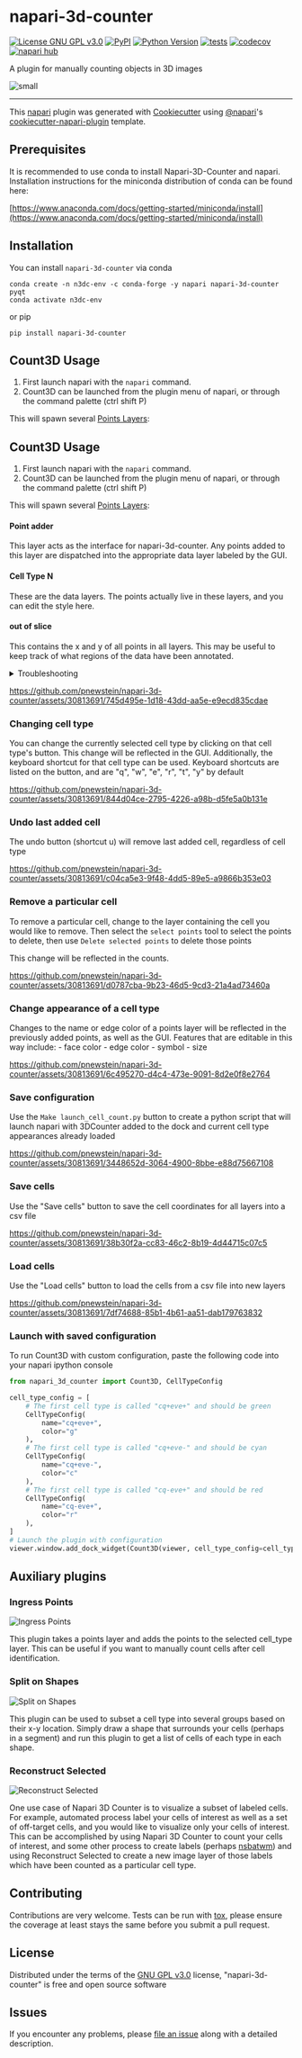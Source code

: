 # napari-3d-counter

[![License GNU GPL v3.0](https://img.shields.io/pypi/l/napari-3d-counter.svg?color=green)](https://github.com/pnewstein/napari-3d-counter/raw/main/LICENSE)
[![PyPI](https://img.shields.io/pypi/v/napari-3d-counter.svg?color=green)](https://pypi.org/project/napari-3d-counter)
[![Python Version](https://img.shields.io/pypi/pyversions/napari-3d-counter.svg?color=green)](https://python.org)
[![tests](https://github.com/pnewstein/napari-3d-counter/workflows/tests/badge.svg)](https://github.com/pnewstein/napari-3d-counter/actions)
[![codecov](https://codecov.io/gh/pnewstein/napari-3d-counter/branch/main/graph/badge.svg)](https://codecov.io/gh/pnewstein/napari-3d-counter)
[![napari hub](https://img.shields.io/endpoint?url=https://api.napari-hub.org/shields/napari-3d-counter)](https://napari-hub.org/plugins/napari-3d-counter)

A plugin for manually counting objects in 3D images

![small](https://github.com/pnewstein/napari-3d-counter/assets/30813691/9d524c31-f23b-4b34-bcb6-ec3bb415cdae)

----------------------------------

This [napari] plugin was generated with [Cookiecutter] using [@napari]'s [cookiecutter-napari-plugin] template.

## Prerequisites

It is recommended to use conda to install Napari-3D-Counter and napari.
Installation instructions for the miniconda distribution of conda can be found here: 

[https://www.anaconda.com/docs/getting-started/miniconda/install](https://www.anaconda.com/docs/getting-started/miniconda/install)



## Installation


You can install `napari-3d-counter` via conda
    
    conda create -n n3dc-env -c conda-forge -y napari napari-3d-counter pyqt
    conda activate n3dc-env


or pip

    pip install napari-3d-counter


##  Count3D Usage

1. First launch napari with the `napari` command.
1. Count3D can be launched from the plugin menu of napari, or through the
   command palette (ctrl shift P)

This will spawn several [Points Layers](https://napari.org/stable/howtos/layers/points.html):
##  Count3D Usage

1. First launch napari with the `napari` command.
1. Count3D can be launched from the plugin menu of napari, or through the
   command palette (ctrl shift P)

This will spawn several [Points Layers](https://napari.org/stable/howtos/layers/points.html):

#### Point adder

This layer acts as the interface for napari-3d-counter. Any points
added to this layer are dispatched into the appropriate data layer
labeled by the GUI.

#### Cell Type N

These are the data layers. The points actually live in these layers,
and you can edit the style here.

#### out of slice

This contains the x and y of all points in all layers. This may be
useful to keep track of what regions of the data have been annotated.



<details>

<summary>Troubleshooting</summary>

- Ensure that `Point adder` layer is selected
- Ensure that `Add points` tool is selected
- Click on the viewer where you would like the point to be added

</details>


https://github.com/pnewstein/napari-3d-counter/assets/30813691/745d495e-1d18-43dd-aa5e-e9ecd835cdae


### Changing cell type

You can change the currently selected cell type by clicking on that cell type's
button. This change will be reflected in the GUI. Additionally, the keyboard
shortcut for that cell type can be used. Keyboard shortcuts are listed on the
button, and are "q", "w", "e", "r", "t", "y" by default


https://github.com/pnewstein/napari-3d-counter/assets/30813691/844d04ce-2795-4226-a98b-d5fe5a0b131e


### Undo last added cell

The undo button (shortcut u) will remove last added cell, regardless of
cell type


https://github.com/pnewstein/napari-3d-counter/assets/30813691/c04ca5e3-9f48-4dd5-89e5-a9866b353e03


### Remove a particular cell

To remove a particular cell, change to the layer containing the cell you would
like to remove. Then select the `select points` tool to select the points to
delete, then use `Delete selected points` to delete those points

This change will be reflected in the counts.


https://github.com/pnewstein/napari-3d-counter/assets/30813691/d0787cba-9b23-46d5-9cd3-21a4ad73460a



### Change appearance of a cell type

Changes to the name or edge color of a points layer will be reflected in the
previously added points, as well as the GUI. Features that are editable in this way include:
    - face color
    - edge color
    - symbol
    - size


https://github.com/pnewstein/napari-3d-counter/assets/30813691/6c495270-d4c4-473e-9091-8d2e0f8e2764


### Save configuration

Use the `Make launch_cell_count.py` button to create a python script that will
launch napari with 3DCounter added to the dock and current cell type appearances
already loaded


https://github.com/pnewstein/napari-3d-counter/assets/30813691/3448652d-3064-4900-8bbe-e88d75667108


### Save cells

Use the "Save cells" button to save the cell coordinates for all layers into a
csv file


https://github.com/pnewstein/napari-3d-counter/assets/30813691/38b30f2a-cc83-46c2-8b19-4d44715c07c5


### Load cells

Use the "Load cells" button to load the cells from a csv file into new layers


https://github.com/pnewstein/napari-3d-counter/assets/30813691/7df74688-85b1-4b61-aa51-dab179763832


### Launch with saved configuration

To run Count3D with custom configuration, paste the following code into your napari ipython console

```python
from napari_3d_counter import Count3D, CellTypeConfig

cell_type_config = [
    # The first cell type is called "cq+eve+" and should be green
    CellTypeConfig(
        name="cq+eve+",
        color="g"
    ),
    # The first cell type is called "cq+eve-" and should be cyan
    CellTypeConfig(
        name="cq+eve-",
        color="c"
    ),
    # The first cell type is called "cq-eve+" and should be red
    CellTypeConfig(
        name="cq-eve+",
        color="r"
    ),
]
# Launch the plugin with configuration
viewer.window.add_dock_widget(Count3D(viewer, cell_type_config=cell_type_config))
```

##  Auxiliary plugins


### Ingress Points

![Ingress Points](https://github.com/user-attachments/assets/2b0dc92b-ae14-40e0-8670-0d99f36b3468)

This plugin takes a points layer and adds the points to the selected cell_type
layer. This can be useful if you want to manually count cells after cell identification.

### Split on Shapes

![Split on Shapes](https://github.com/user-attachments/assets/0d3c12fc-1347-4226-a9b9-9e34dd50577a)

This plugin can be used to subset a cell type into several groups based on their
x-y location. Simply draw a shape that surrounds your cells (perhaps in a
segment) and run this plugin to get a list of cells of each type in each shape.

### Reconstruct Selected

![Reconstruct Selected](https://github.com/user-attachments/assets/2f629b5a-d976-4add-8c5b-af4fc7e45729)

One use case of Napari 3D Counter is to visualize a subset of labeled cells.
For example, automated process label your cells of interest as well as a set of
off-target cells, and you would like to visualize only your cells of interest.
This can be accomplished by using Napari 3D Counter to count your cells of
interest, and some other process to create labels (perhaps
[nsbatwm](https://github.com/haesleinhuepf/napari-segment-blobs-and-things-with-membranes))
and using Reconstruct Selected to create a new image layer of those labels
which have been counted as a particular cell type.

## Contributing

Contributions are very welcome. Tests can be run with [tox], please ensure
the coverage at least stays the same before you submit a pull request.

## License

Distributed under the terms of the [GNU GPL v3.0] license,
"napari-3d-counter" is free and open source software

## Issues

If you encounter any problems, please [file an issue] along with a detailed description.

[napari]: https://github.com/napari/napari
[Cookiecutter]: https://github.com/audreyr/cookiecutter
[@napari]: https://github.com/napari
[MIT]: http://opensource.org/licenses/MIT
[BSD-3]: http://opensource.org/licenses/BSD-3-Clause
[GNU GPL v3.0]: http://www.gnu.org/licenses/gpl-3.0.txt
[GNU LGPL v3.0]: http://www.gnu.org/licenses/lgpl-3.0.txt
[Apache Software License 2.0]: http://www.apache.org/licenses/LICENSE-2.0
[Mozilla Public License 2.0]: https://www.mozilla.org/media/MPL/2.0/index.txt
[cookiecutter-napari-plugin]: https://github.com/napari/cookiecutter-napari-plugin

[file an issue]: https://github.com/pnewstein/napari-3d-counter/issues

[napari]: https://github.com/napari/napari
[tox]: https://tox.readthedocs.io/en/latest/
[pip]: https://pypi.org/project/pip/
[PyPI]: https://pypi.org/
